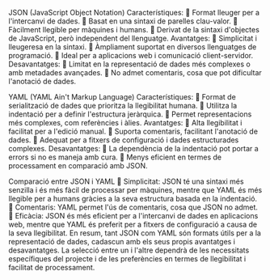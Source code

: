 JSON (JavaScript Object Notation)
Característiques:
 Format lleuger per a l'intercanvi de dades.
 Basat en una sintaxi de parelles clau-valor.
 Fàcilment llegible per màquines i humans.
 Derivat de la sintaxi d'objectes de JavaScript, però independent del llenguatge.
Avantatges:
 Simplicitat i lleugeresa en la sintaxi.
 Àmpliament suportat en diversos llenguatges de programació.
 Ideal per a aplicacions web i comunicació client-servidor.
Desavantatges:
 Limitat en la representació de dades més complexes o amb metadades
avançades.
 No admet comentaris, cosa que pot dificultar l'anotació de dades.


YAML (YAML Ain't Markup Language)
Característiques:
 Format de serialització de dades que prioritza la llegibilitat humana.
 Utilitza la indentació per a definir l'estructura jeràrquica.
 Permet representacions més complexes, com referències i àlies.
Avantatges:
 Alta llegibilitat i facilitat per a l'edició manual.
 Suporta comentaris, facilitant l'anotació de dades.
 Adequat per a fitxers de configuració i dades estructurades complexes.
Desavantatges:
 La dependència de la indentació pot portar a errors si no es maneja amb cura.
 Menys eficient en termes de processament en comparació amb JSON.


Comparació entre JSON i YAML
 Simplicitat: JSON té una sintaxi més senzilla i és més fàcil de processar per
màquines, mentre que YAML és més llegible per a humans gràcies a la seva
estructura basada en la indentació.
 Comentaris: YAML permet l'ús de comentaris, cosa que JSON no admet.
 Eficàcia: JSON és més eficient per a l'intercanvi de dades en aplicacions web,
mentre que YAML és preferit per a fitxers de configuració a causa de la seva
llegibilitat.
En resum, tant JSON com YAML són formats útils per a la representació de dades,
cadascun amb els seus propis avantatges i desavantatges. La selecció entre un i l'altre
dependrà de les necessitats específiques del projecte i de les preferències en termes
de llegibilitat i facilitat de processament.

